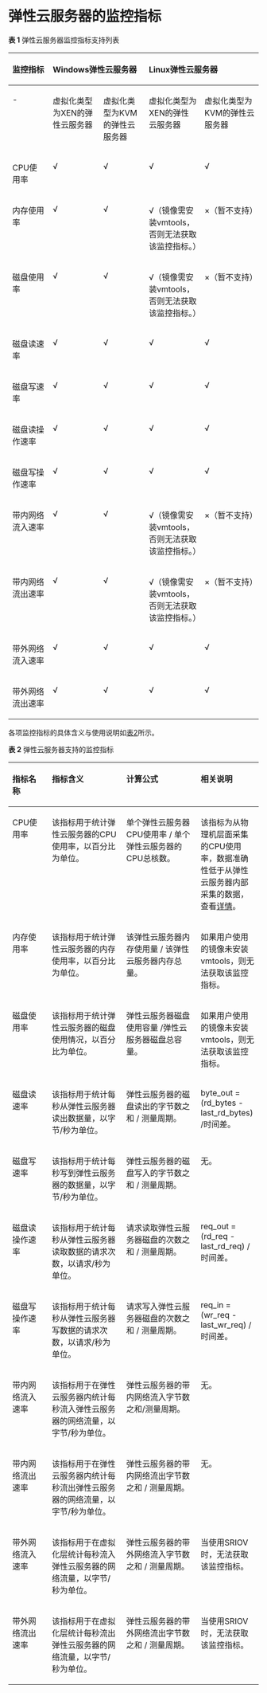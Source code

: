 # 弹性云服务器的监控指标<a name="ZH-CN_TOPIC_0084572206"></a>

**表 1**  弹性云服务器监控指标支持列表

<a name="table19047316191052"></a>
<table><thead align="left"><tr id="row63905517191052"><th class="cellrowborder" valign="top" id="mcps1.2.6.1.1"><p id="p8964408191052"><a name="p8964408191052"></a><a name="p8964408191052"></a>监控指标</p>
</th>
<th class="cellrowborder" colspan="2" valign="top" id="mcps1.2.6.1.2"><p id="p28595427201420"><a name="p28595427201420"></a><a name="p28595427201420"></a>Windows弹性云服务器</p>
</th>
<th class="cellrowborder" colspan="2" valign="top" id="mcps1.2.6.1.3"><p id="p51788119201425"><a name="p51788119201425"></a><a name="p51788119201425"></a>Linux弹性云服务器</p>
</th>
</tr>
</thead>
<tbody><tr id="row1758616235611"><td class="cellrowborder" valign="top" width="16.161616161616163%" headers="mcps1.2.6.1.1 "><p id="p1758762115618"><a name="p1758762115618"></a><a name="p1758762115618"></a>-</p>
</td>
<td class="cellrowborder" valign="top" width="20.202020202020204%" headers="mcps1.2.6.1.2 "><p id="p1288111533217"><a name="p1288111533217"></a><a name="p1288111533217"></a>虚拟化类型为XEN的弹性云服务器</p>
</td>
<td class="cellrowborder" valign="top" width="18.181818181818183%" headers="mcps1.2.6.1.2 "><p id="p6206173612307"><a name="p6206173612307"></a><a name="p6206173612307"></a>虚拟化类型为KVM的弹性云服务器</p>
</td>
<td class="cellrowborder" valign="top" width="22.222222222222225%" headers="mcps1.2.6.1.3 "><p id="p1141212914587"><a name="p1141212914587"></a><a name="p1141212914587"></a>虚拟化类型为XEN的弹性云服务器</p>
</td>
<td class="cellrowborder" valign="top" width="23.232323232323235%" headers="mcps1.2.6.1.3 "><p id="p1842315912586"><a name="p1842315912586"></a><a name="p1842315912586"></a>虚拟化类型为KVM的弹性云服务器</p>
</td>
</tr>
<tr id="row53512049191052"><td class="cellrowborder" valign="top" width="16.161616161616163%" headers="mcps1.2.6.1.1 "><p id="p39508675191052"><a name="p39508675191052"></a><a name="p39508675191052"></a>CPU使用率</p>
</td>
<td class="cellrowborder" valign="top" width="20.202020202020204%" headers="mcps1.2.6.1.2 "><p id="p41988430191052"><a name="p41988430191052"></a><a name="p41988430191052"></a>√</p>
</td>
<td class="cellrowborder" valign="top" width="18.181818181818183%" headers="mcps1.2.6.1.2 "><p id="p10220193713585"><a name="p10220193713585"></a><a name="p10220193713585"></a>√</p>
</td>
<td class="cellrowborder" valign="top" width="22.222222222222225%" headers="mcps1.2.6.1.3 "><p id="p16484537103513"><a name="p16484537103513"></a><a name="p16484537103513"></a>√</p>
</td>
<td class="cellrowborder" valign="top" width="23.232323232323235%" headers="mcps1.2.6.1.3 "><p id="p290319599134"><a name="p290319599134"></a><a name="p290319599134"></a>√</p>
</td>
</tr>
<tr id="row37852229191052"><td class="cellrowborder" valign="top" width="16.161616161616163%" headers="mcps1.2.6.1.1 "><p id="p46131736191052"><a name="p46131736191052"></a><a name="p46131736191052"></a>内存使用率</p>
</td>
<td class="cellrowborder" valign="top" width="20.202020202020204%" headers="mcps1.2.6.1.2 "><p id="p9344806191052"><a name="p9344806191052"></a><a name="p9344806191052"></a>√</p>
</td>
<td class="cellrowborder" valign="top" width="18.181818181818183%" headers="mcps1.2.6.1.2 "><p id="p19227113715584"><a name="p19227113715584"></a><a name="p19227113715584"></a>√</p>
</td>
<td class="cellrowborder" valign="top" width="22.222222222222225%" headers="mcps1.2.6.1.3 "><p id="p12494103710358"><a name="p12494103710358"></a><a name="p12494103710358"></a>√（镜像需安装vmtools，否则无法获取该监控指标。）</p>
</td>
<td class="cellrowborder" valign="top" width="23.232323232323235%" headers="mcps1.2.6.1.3 "><p id="p505133739134"><a name="p505133739134"></a><a name="p505133739134"></a>×（暂不支持）</p>
</td>
</tr>
<tr id="row32402093191052"><td class="cellrowborder" valign="top" width="16.161616161616163%" headers="mcps1.2.6.1.1 "><p id="p7323897191052"><a name="p7323897191052"></a><a name="p7323897191052"></a>磁盘使用率</p>
</td>
<td class="cellrowborder" valign="top" width="20.202020202020204%" headers="mcps1.2.6.1.2 "><p id="p2147551191052"><a name="p2147551191052"></a><a name="p2147551191052"></a>√</p>
</td>
<td class="cellrowborder" valign="top" width="18.181818181818183%" headers="mcps1.2.6.1.2 "><p id="p17235037155819"><a name="p17235037155819"></a><a name="p17235037155819"></a>√</p>
</td>
<td class="cellrowborder" valign="top" width="22.222222222222225%" headers="mcps1.2.6.1.3 "><p id="p5502193714351"><a name="p5502193714351"></a><a name="p5502193714351"></a>√（镜像需安装vmtools，否则无法获取该监控指标。）</p>
</td>
<td class="cellrowborder" valign="top" width="23.232323232323235%" headers="mcps1.2.6.1.3 "><p id="p460094879134"><a name="p460094879134"></a><a name="p460094879134"></a>×（暂不支持）</p>
</td>
</tr>
<tr id="row42137459191052"><td class="cellrowborder" valign="top" width="16.161616161616163%" headers="mcps1.2.6.1.1 "><p id="p57691043191052"><a name="p57691043191052"></a><a name="p57691043191052"></a>磁盘读速率</p>
</td>
<td class="cellrowborder" valign="top" width="20.202020202020204%" headers="mcps1.2.6.1.2 "><p id="p16944789191052"><a name="p16944789191052"></a><a name="p16944789191052"></a>√</p>
</td>
<td class="cellrowborder" valign="top" width="18.181818181818183%" headers="mcps1.2.6.1.2 "><p id="p324513375585"><a name="p324513375585"></a><a name="p324513375585"></a>√</p>
</td>
<td class="cellrowborder" valign="top" width="22.222222222222225%" headers="mcps1.2.6.1.3 "><p id="p1751019375356"><a name="p1751019375356"></a><a name="p1751019375356"></a>√</p>
</td>
<td class="cellrowborder" valign="top" width="23.232323232323235%" headers="mcps1.2.6.1.3 "><p id="p441612209134"><a name="p441612209134"></a><a name="p441612209134"></a>√</p>
</td>
</tr>
<tr id="row46793322191052"><td class="cellrowborder" valign="top" width="16.161616161616163%" headers="mcps1.2.6.1.1 "><p id="p32162776191052"><a name="p32162776191052"></a><a name="p32162776191052"></a>磁盘写速率</p>
</td>
<td class="cellrowborder" valign="top" width="20.202020202020204%" headers="mcps1.2.6.1.2 "><p id="p29709033191052"><a name="p29709033191052"></a><a name="p29709033191052"></a>√</p>
</td>
<td class="cellrowborder" valign="top" width="18.181818181818183%" headers="mcps1.2.6.1.2 "><p id="p125093765817"><a name="p125093765817"></a><a name="p125093765817"></a>√</p>
</td>
<td class="cellrowborder" valign="top" width="22.222222222222225%" headers="mcps1.2.6.1.3 "><p id="p8517123713519"><a name="p8517123713519"></a><a name="p8517123713519"></a>√</p>
</td>
<td class="cellrowborder" valign="top" width="23.232323232323235%" headers="mcps1.2.6.1.3 "><p id="p196825219134"><a name="p196825219134"></a><a name="p196825219134"></a>√</p>
</td>
</tr>
<tr id="row63010606191052"><td class="cellrowborder" valign="top" width="16.161616161616163%" headers="mcps1.2.6.1.1 "><p id="p3585443191052"><a name="p3585443191052"></a><a name="p3585443191052"></a>磁盘读操作速率</p>
</td>
<td class="cellrowborder" valign="top" width="20.202020202020204%" headers="mcps1.2.6.1.2 "><p id="p35993543191052"><a name="p35993543191052"></a><a name="p35993543191052"></a>√</p>
</td>
<td class="cellrowborder" valign="top" width="18.181818181818183%" headers="mcps1.2.6.1.2 "><p id="p82561373584"><a name="p82561373584"></a><a name="p82561373584"></a>√</p>
</td>
<td class="cellrowborder" valign="top" width="22.222222222222225%" headers="mcps1.2.6.1.3 "><p id="p1652293763513"><a name="p1652293763513"></a><a name="p1652293763513"></a>√</p>
</td>
<td class="cellrowborder" valign="top" width="23.232323232323235%" headers="mcps1.2.6.1.3 "><p id="p379240229134"><a name="p379240229134"></a><a name="p379240229134"></a>√</p>
</td>
</tr>
<tr id="row45055968191052"><td class="cellrowborder" valign="top" width="16.161616161616163%" headers="mcps1.2.6.1.1 "><p id="p25654807191052"><a name="p25654807191052"></a><a name="p25654807191052"></a>磁盘写操作速率</p>
</td>
<td class="cellrowborder" valign="top" width="20.202020202020204%" headers="mcps1.2.6.1.2 "><p id="p12163363191052"><a name="p12163363191052"></a><a name="p12163363191052"></a>√</p>
</td>
<td class="cellrowborder" valign="top" width="18.181818181818183%" headers="mcps1.2.6.1.2 "><p id="p82639372581"><a name="p82639372581"></a><a name="p82639372581"></a>√</p>
</td>
<td class="cellrowborder" valign="top" width="22.222222222222225%" headers="mcps1.2.6.1.3 "><p id="p17528637123520"><a name="p17528637123520"></a><a name="p17528637123520"></a>√</p>
</td>
<td class="cellrowborder" valign="top" width="23.232323232323235%" headers="mcps1.2.6.1.3 "><p id="p38086519134"><a name="p38086519134"></a><a name="p38086519134"></a>√</p>
</td>
</tr>
<tr id="row35398125191052"><td class="cellrowborder" valign="top" width="16.161616161616163%" headers="mcps1.2.6.1.1 "><p id="p48675856191052"><a name="p48675856191052"></a><a name="p48675856191052"></a>带内网络流入速率</p>
</td>
<td class="cellrowborder" valign="top" width="20.202020202020204%" headers="mcps1.2.6.1.2 "><p id="p58317239191052"><a name="p58317239191052"></a><a name="p58317239191052"></a>√</p>
</td>
<td class="cellrowborder" valign="top" width="18.181818181818183%" headers="mcps1.2.6.1.2 "><p id="p1726933755812"><a name="p1726933755812"></a><a name="p1726933755812"></a>√</p>
</td>
<td class="cellrowborder" valign="top" width="22.222222222222225%" headers="mcps1.2.6.1.3 "><p id="p05331137123519"><a name="p05331137123519"></a><a name="p05331137123519"></a>√（镜像需安装vmtools，否则无法获取该监控指标。）</p>
</td>
<td class="cellrowborder" valign="top" width="23.232323232323235%" headers="mcps1.2.6.1.3 "><p id="p263228299134"><a name="p263228299134"></a><a name="p263228299134"></a>×（暂不支持）</p>
</td>
</tr>
<tr id="row17534150191052"><td class="cellrowborder" valign="top" width="16.161616161616163%" headers="mcps1.2.6.1.1 "><p id="p10980079191052"><a name="p10980079191052"></a><a name="p10980079191052"></a>带内网络流出速率</p>
</td>
<td class="cellrowborder" valign="top" width="20.202020202020204%" headers="mcps1.2.6.1.2 "><p id="p32490950191052"><a name="p32490950191052"></a><a name="p32490950191052"></a>√</p>
</td>
<td class="cellrowborder" valign="top" width="18.181818181818183%" headers="mcps1.2.6.1.2 "><p id="p11275203711588"><a name="p11275203711588"></a><a name="p11275203711588"></a>√</p>
</td>
<td class="cellrowborder" valign="top" width="22.222222222222225%" headers="mcps1.2.6.1.3 "><p id="p1653843783518"><a name="p1653843783518"></a><a name="p1653843783518"></a>√（镜像需安装vmtools，否则无法获取该监控指标。）</p>
</td>
<td class="cellrowborder" valign="top" width="23.232323232323235%" headers="mcps1.2.6.1.3 "><p id="p166670699134"><a name="p166670699134"></a><a name="p166670699134"></a>×（暂不支持）</p>
</td>
</tr>
<tr id="row49924776191052"><td class="cellrowborder" valign="top" width="16.161616161616163%" headers="mcps1.2.6.1.1 "><p id="p17375073191052"><a name="p17375073191052"></a><a name="p17375073191052"></a>带外网络流入速率</p>
</td>
<td class="cellrowborder" valign="top" width="20.202020202020204%" headers="mcps1.2.6.1.2 "><p id="p47003611191052"><a name="p47003611191052"></a><a name="p47003611191052"></a>√</p>
</td>
<td class="cellrowborder" valign="top" width="18.181818181818183%" headers="mcps1.2.6.1.2 "><p id="p528210378589"><a name="p528210378589"></a><a name="p528210378589"></a>√</p>
</td>
<td class="cellrowborder" valign="top" width="22.222222222222225%" headers="mcps1.2.6.1.3 "><p id="p354214375356"><a name="p354214375356"></a><a name="p354214375356"></a>√</p>
</td>
<td class="cellrowborder" valign="top" width="23.232323232323235%" headers="mcps1.2.6.1.3 "><p id="p611081299134"><a name="p611081299134"></a><a name="p611081299134"></a>√</p>
</td>
</tr>
<tr id="row27853653191052"><td class="cellrowborder" valign="top" width="16.161616161616163%" headers="mcps1.2.6.1.1 "><p id="p41553431191052"><a name="p41553431191052"></a><a name="p41553431191052"></a>带外网络流出速率</p>
</td>
<td class="cellrowborder" valign="top" width="20.202020202020204%" headers="mcps1.2.6.1.2 "><p id="p35860361191052"><a name="p35860361191052"></a><a name="p35860361191052"></a>√</p>
</td>
<td class="cellrowborder" valign="top" width="18.181818181818183%" headers="mcps1.2.6.1.2 "><p id="p20289133775812"><a name="p20289133775812"></a><a name="p20289133775812"></a>√</p>
</td>
<td class="cellrowborder" valign="top" width="22.222222222222225%" headers="mcps1.2.6.1.3 "><p id="p18546037173511"><a name="p18546037173511"></a><a name="p18546037173511"></a>√</p>
</td>
<td class="cellrowborder" valign="top" width="23.232323232323235%" headers="mcps1.2.6.1.3 "><p id="p595622489134"><a name="p595622489134"></a><a name="p595622489134"></a>√</p>
</td>
</tr>
</tbody>
</table>

各项监控指标的具体含义与使用说明如[表2](#table2442018718425)所示。

**表 2**  弹性云服务器支持的监控指标

<a name="table2442018718425"></a>
<table><thead align="left"><tr id="zh-cn_topic_0030911465_row15175257222846"><th class="cellrowborder" valign="top" width="15.841584158415841%" id="mcps1.2.5.1.1"><p id="zh-cn_topic_0030911465_p21236279222846"><a name="zh-cn_topic_0030911465_p21236279222846"></a><a name="zh-cn_topic_0030911465_p21236279222846"></a>指标名称</p>
</th>
<th class="cellrowborder" valign="top" width="29.7029702970297%" id="mcps1.2.5.1.2"><p id="zh-cn_topic_0030911465_p42417005222846"><a name="zh-cn_topic_0030911465_p42417005222846"></a><a name="zh-cn_topic_0030911465_p42417005222846"></a>指标含义</p>
</th>
<th class="cellrowborder" valign="top" width="29.7029702970297%" id="mcps1.2.5.1.3"><p id="zh-cn_topic_0030911465_p64622851222846"><a name="zh-cn_topic_0030911465_p64622851222846"></a><a name="zh-cn_topic_0030911465_p64622851222846"></a>计算公式</p>
</th>
<th class="cellrowborder" valign="top" width="24.752475247524753%" id="mcps1.2.5.1.4"><p id="zh-cn_topic_0030911465_p67068467222846"><a name="zh-cn_topic_0030911465_p67068467222846"></a><a name="zh-cn_topic_0030911465_p67068467222846"></a>相关说明</p>
</th>
</tr>
</thead>
<tbody><tr id="zh-cn_topic_0030911465_row63836764222846"><td class="cellrowborder" valign="top" width="15.841584158415841%" headers="mcps1.2.5.1.1 "><p id="zh-cn_topic_0030911465_p3395365222846"><a name="zh-cn_topic_0030911465_p3395365222846"></a><a name="zh-cn_topic_0030911465_p3395365222846"></a>CPU使用率</p>
</td>
<td class="cellrowborder" valign="top" width="29.7029702970297%" headers="mcps1.2.5.1.2 "><p id="zh-cn_topic_0030911465_p6589110222846"><a name="zh-cn_topic_0030911465_p6589110222846"></a><a name="zh-cn_topic_0030911465_p6589110222846"></a>该指标用于统计弹性云服务器的CPU使用率，以百分比为单位。</p>
</td>
<td class="cellrowborder" valign="top" width="29.7029702970297%" headers="mcps1.2.5.1.3 "><p id="zh-cn_topic_0030911465_p13045074222846"><a name="zh-cn_topic_0030911465_p13045074222846"></a><a name="zh-cn_topic_0030911465_p13045074222846"></a>单个弹性云服务器CPU使用率 / 单个弹性云服务器的CPU总核数。</p>
</td>
<td class="cellrowborder" valign="top" width="24.752475247524753%" headers="mcps1.2.5.1.4 "><p id="zh-cn_topic_0030911465_p667185262116"><a name="zh-cn_topic_0030911465_p667185262116"></a><a name="zh-cn_topic_0030911465_p667185262116"></a>该指标为从物理机层面采集的CPU使用率，数据准确性低于从弹性云服务器内部采集的数据，查看<a href="https://support.huaweicloud.com/ces_faq/ces_faq_0040.html" target="_blank" rel="noopener noreferrer">详情</a>。</p>
</td>
</tr>
<tr id="zh-cn_topic_0030911465_row47509658222846"><td class="cellrowborder" valign="top" width="15.841584158415841%" headers="mcps1.2.5.1.1 "><p id="zh-cn_topic_0030911465_p23077113222846"><a name="zh-cn_topic_0030911465_p23077113222846"></a><a name="zh-cn_topic_0030911465_p23077113222846"></a>内存使用率</p>
<p id="zh-cn_topic_0030911465_p6367428222846"><a name="zh-cn_topic_0030911465_p6367428222846"></a><a name="zh-cn_topic_0030911465_p6367428222846"></a></p>
</td>
<td class="cellrowborder" valign="top" width="29.7029702970297%" headers="mcps1.2.5.1.2 "><p id="zh-cn_topic_0030911465_p45999697222846"><a name="zh-cn_topic_0030911465_p45999697222846"></a><a name="zh-cn_topic_0030911465_p45999697222846"></a>该指标用于统计弹性云服务器的内存使用率，以百分比为单位。</p>
</td>
<td class="cellrowborder" valign="top" width="29.7029702970297%" headers="mcps1.2.5.1.3 "><p id="zh-cn_topic_0030911465_p15452979222846"><a name="zh-cn_topic_0030911465_p15452979222846"></a><a name="zh-cn_topic_0030911465_p15452979222846"></a>该弹性云服务器内存使用量 / 该弹性云服务器内存总量。</p>
</td>
<td class="cellrowborder" valign="top" width="24.752475247524753%" headers="mcps1.2.5.1.4 "><p id="zh-cn_topic_0030911465_p43731801222846"><a name="zh-cn_topic_0030911465_p43731801222846"></a><a name="zh-cn_topic_0030911465_p43731801222846"></a>如果用户使用的镜像未安装vmtools，则无法获取该监控指标。</p>
</td>
</tr>
<tr id="zh-cn_topic_0030911465_row58041894222846"><td class="cellrowborder" valign="top" width="15.841584158415841%" headers="mcps1.2.5.1.1 "><p id="zh-cn_topic_0030911465_p3772951222846"><a name="zh-cn_topic_0030911465_p3772951222846"></a><a name="zh-cn_topic_0030911465_p3772951222846"></a>磁盘使用率</p>
</td>
<td class="cellrowborder" valign="top" width="29.7029702970297%" headers="mcps1.2.5.1.2 "><p id="zh-cn_topic_0030911465_p37173646222846"><a name="zh-cn_topic_0030911465_p37173646222846"></a><a name="zh-cn_topic_0030911465_p37173646222846"></a>该指标用于统计弹性云服务器的磁盘使用情况，以百分比为单位。</p>
</td>
<td class="cellrowborder" valign="top" width="29.7029702970297%" headers="mcps1.2.5.1.3 "><p id="zh-cn_topic_0030911465_p22679847222846"><a name="zh-cn_topic_0030911465_p22679847222846"></a><a name="zh-cn_topic_0030911465_p22679847222846"></a>弹性云服务器磁盘使用容量 /弹性云服务器磁盘总容量。</p>
</td>
<td class="cellrowborder" valign="top" width="24.752475247524753%" headers="mcps1.2.5.1.4 "><p id="zh-cn_topic_0030911465_p25128347222846"><a name="zh-cn_topic_0030911465_p25128347222846"></a><a name="zh-cn_topic_0030911465_p25128347222846"></a>如果用户使用的镜像未安装vmtools，则无法获取该监控指标。</p>
</td>
</tr>
<tr id="zh-cn_topic_0030911465_row24828535222846"><td class="cellrowborder" valign="top" width="15.841584158415841%" headers="mcps1.2.5.1.1 "><p id="zh-cn_topic_0030911465_p64954320222846"><a name="zh-cn_topic_0030911465_p64954320222846"></a><a name="zh-cn_topic_0030911465_p64954320222846"></a>磁盘读速率</p>
</td>
<td class="cellrowborder" valign="top" width="29.7029702970297%" headers="mcps1.2.5.1.2 "><p id="zh-cn_topic_0030911465_p26808602222846"><a name="zh-cn_topic_0030911465_p26808602222846"></a><a name="zh-cn_topic_0030911465_p26808602222846"></a>该指标用于统计每秒从弹性云服务器读出数据量，以字节/秒为单位。</p>
</td>
<td class="cellrowborder" valign="top" width="29.7029702970297%" headers="mcps1.2.5.1.3 "><p id="zh-cn_topic_0030911465_p66019488222846"><a name="zh-cn_topic_0030911465_p66019488222846"></a><a name="zh-cn_topic_0030911465_p66019488222846"></a>弹性云服务器的磁盘读出的字节数之和 / 测量周期。</p>
</td>
<td class="cellrowborder" valign="top" width="24.752475247524753%" headers="mcps1.2.5.1.4 "><p id="zh-cn_topic_0030911465_p45978283222846"><a name="zh-cn_topic_0030911465_p45978283222846"></a><a name="zh-cn_topic_0030911465_p45978283222846"></a>byte_out = (rd_bytes - last_rd_bytes) /时间差。</p>
</td>
</tr>
<tr id="zh-cn_topic_0030911465_row11151367222846"><td class="cellrowborder" valign="top" width="15.841584158415841%" headers="mcps1.2.5.1.1 "><p id="zh-cn_topic_0030911465_p30845571222846"><a name="zh-cn_topic_0030911465_p30845571222846"></a><a name="zh-cn_topic_0030911465_p30845571222846"></a>磁盘写速率</p>
</td>
<td class="cellrowborder" valign="top" width="29.7029702970297%" headers="mcps1.2.5.1.2 "><p id="zh-cn_topic_0030911465_p15463290222846"><a name="zh-cn_topic_0030911465_p15463290222846"></a><a name="zh-cn_topic_0030911465_p15463290222846"></a>该指标用于统计每秒写到弹性云服务器的数据量，以字节/秒为单位。</p>
</td>
<td class="cellrowborder" valign="top" width="29.7029702970297%" headers="mcps1.2.5.1.3 "><p id="zh-cn_topic_0030911465_p53157119222846"><a name="zh-cn_topic_0030911465_p53157119222846"></a><a name="zh-cn_topic_0030911465_p53157119222846"></a>弹性云服务器的磁盘写入的字节数之和 / 测量周期。</p>
</td>
<td class="cellrowborder" valign="top" width="24.752475247524753%" headers="mcps1.2.5.1.4 "><p id="zh-cn_topic_0030911465_p10759388222846"><a name="zh-cn_topic_0030911465_p10759388222846"></a><a name="zh-cn_topic_0030911465_p10759388222846"></a>无。</p>
</td>
</tr>
<tr id="zh-cn_topic_0030911465_row29725634222846"><td class="cellrowborder" valign="top" width="15.841584158415841%" headers="mcps1.2.5.1.1 "><p id="zh-cn_topic_0030911465_p58966153222846"><a name="zh-cn_topic_0030911465_p58966153222846"></a><a name="zh-cn_topic_0030911465_p58966153222846"></a>磁盘读操作速率</p>
</td>
<td class="cellrowborder" valign="top" width="29.7029702970297%" headers="mcps1.2.5.1.2 "><p id="zh-cn_topic_0030911465_p11529080222846"><a name="zh-cn_topic_0030911465_p11529080222846"></a><a name="zh-cn_topic_0030911465_p11529080222846"></a>该指标用于统计每秒从弹性云服务器读取数据的请求次数，以请求/秒为单位。</p>
</td>
<td class="cellrowborder" valign="top" width="29.7029702970297%" headers="mcps1.2.5.1.3 "><p id="zh-cn_topic_0030911465_p10609393222846"><a name="zh-cn_topic_0030911465_p10609393222846"></a><a name="zh-cn_topic_0030911465_p10609393222846"></a>请求读取弹性云服务器磁盘的次数之和 / 测量周期。</p>
</td>
<td class="cellrowborder" valign="top" width="24.752475247524753%" headers="mcps1.2.5.1.4 "><p id="zh-cn_topic_0030911465_p54054474222846"><a name="zh-cn_topic_0030911465_p54054474222846"></a><a name="zh-cn_topic_0030911465_p54054474222846"></a>req_out = (rd_req - last_rd_req) /时间差。</p>
</td>
</tr>
<tr id="zh-cn_topic_0030911465_row16728218222846"><td class="cellrowborder" valign="top" width="15.841584158415841%" headers="mcps1.2.5.1.1 "><p id="zh-cn_topic_0030911465_p12808390222846"><a name="zh-cn_topic_0030911465_p12808390222846"></a><a name="zh-cn_topic_0030911465_p12808390222846"></a>磁盘写操作速率</p>
</td>
<td class="cellrowborder" valign="top" width="29.7029702970297%" headers="mcps1.2.5.1.2 "><p id="zh-cn_topic_0030911465_p30846695222846"><a name="zh-cn_topic_0030911465_p30846695222846"></a><a name="zh-cn_topic_0030911465_p30846695222846"></a>该指标用于统计每秒从弹性云服务器写数据的请求次数，以请求/秒为单位。</p>
</td>
<td class="cellrowborder" valign="top" width="29.7029702970297%" headers="mcps1.2.5.1.3 "><p id="zh-cn_topic_0030911465_p51947303222846"><a name="zh-cn_topic_0030911465_p51947303222846"></a><a name="zh-cn_topic_0030911465_p51947303222846"></a>请求写入弹性云服务器磁盘的次数之和 / 测量周期。</p>
</td>
<td class="cellrowborder" valign="top" width="24.752475247524753%" headers="mcps1.2.5.1.4 "><p id="zh-cn_topic_0030911465_p46982038222846"><a name="zh-cn_topic_0030911465_p46982038222846"></a><a name="zh-cn_topic_0030911465_p46982038222846"></a>req_in = (wr_req - last_wr_req) /时间差。</p>
</td>
</tr>
<tr id="zh-cn_topic_0030911465_row20185161222846"><td class="cellrowborder" valign="top" width="15.841584158415841%" headers="mcps1.2.5.1.1 "><p id="zh-cn_topic_0030911465_p24385382222846"><a name="zh-cn_topic_0030911465_p24385382222846"></a><a name="zh-cn_topic_0030911465_p24385382222846"></a>带内网络流入速率</p>
</td>
<td class="cellrowborder" valign="top" width="29.7029702970297%" headers="mcps1.2.5.1.2 "><p id="zh-cn_topic_0030911465_p29058915222846"><a name="zh-cn_topic_0030911465_p29058915222846"></a><a name="zh-cn_topic_0030911465_p29058915222846"></a>该指标用于在弹性云服务器内统计每秒流入弹性云服务器的网络流量，以字节/秒为单位。</p>
</td>
<td class="cellrowborder" valign="top" width="29.7029702970297%" headers="mcps1.2.5.1.3 "><p id="zh-cn_topic_0030911465_p66369310222846"><a name="zh-cn_topic_0030911465_p66369310222846"></a><a name="zh-cn_topic_0030911465_p66369310222846"></a>弹性云服务器的带内网络流入字节数之和/测量周期。</p>
</td>
<td class="cellrowborder" valign="top" width="24.752475247524753%" headers="mcps1.2.5.1.4 "><p id="zh-cn_topic_0030911465_p7205036222846"><a name="zh-cn_topic_0030911465_p7205036222846"></a><a name="zh-cn_topic_0030911465_p7205036222846"></a>无。</p>
</td>
</tr>
<tr id="zh-cn_topic_0030911465_row64845332222846"><td class="cellrowborder" valign="top" width="15.841584158415841%" headers="mcps1.2.5.1.1 "><p id="zh-cn_topic_0030911465_p17980571222846"><a name="zh-cn_topic_0030911465_p17980571222846"></a><a name="zh-cn_topic_0030911465_p17980571222846"></a>带内网络流出速率</p>
</td>
<td class="cellrowborder" valign="top" width="29.7029702970297%" headers="mcps1.2.5.1.2 "><p id="zh-cn_topic_0030911465_p47140109222846"><a name="zh-cn_topic_0030911465_p47140109222846"></a><a name="zh-cn_topic_0030911465_p47140109222846"></a>该指标用于在弹性云服务器内统计每秒流出弹性云服务器的网络流量，以字节/秒为单位。</p>
</td>
<td class="cellrowborder" valign="top" width="29.7029702970297%" headers="mcps1.2.5.1.3 "><p id="zh-cn_topic_0030911465_p48614360222846"><a name="zh-cn_topic_0030911465_p48614360222846"></a><a name="zh-cn_topic_0030911465_p48614360222846"></a>弹性云服务器的带内网络流出字节数之和 / 测量周期。</p>
</td>
<td class="cellrowborder" valign="top" width="24.752475247524753%" headers="mcps1.2.5.1.4 "><p id="zh-cn_topic_0030911465_p45449088222846"><a name="zh-cn_topic_0030911465_p45449088222846"></a><a name="zh-cn_topic_0030911465_p45449088222846"></a>无。</p>
</td>
</tr>
<tr id="zh-cn_topic_0030911465_row22492419121215"><td class="cellrowborder" valign="top" width="15.841584158415841%" headers="mcps1.2.5.1.1 "><p id="zh-cn_topic_0030911465_p1105187121215"><a name="zh-cn_topic_0030911465_p1105187121215"></a><a name="zh-cn_topic_0030911465_p1105187121215"></a>带外网络流入速率</p>
</td>
<td class="cellrowborder" valign="top" width="29.7029702970297%" headers="mcps1.2.5.1.2 "><p id="zh-cn_topic_0030911465_p22411285121215"><a name="zh-cn_topic_0030911465_p22411285121215"></a><a name="zh-cn_topic_0030911465_p22411285121215"></a>该指标用于在虚拟化层统计每秒流入弹性云服务器的网络流量，以字节/秒为单位。</p>
</td>
<td class="cellrowborder" valign="top" width="29.7029702970297%" headers="mcps1.2.5.1.3 "><p id="zh-cn_topic_0030911465_p4924384121215"><a name="zh-cn_topic_0030911465_p4924384121215"></a><a name="zh-cn_topic_0030911465_p4924384121215"></a>弹性云服务器的带外网络流入字节数之和 / 测量周期。</p>
</td>
<td class="cellrowborder" valign="top" width="24.752475247524753%" headers="mcps1.2.5.1.4 "><p id="zh-cn_topic_0030911465_p63330824121215"><a name="zh-cn_topic_0030911465_p63330824121215"></a><a name="zh-cn_topic_0030911465_p63330824121215"></a>当使用SRIOV时，无法获取该监控指标。</p>
</td>
</tr>
<tr id="zh-cn_topic_0030911465_row62680097121215"><td class="cellrowborder" valign="top" width="15.841584158415841%" headers="mcps1.2.5.1.1 "><p id="zh-cn_topic_0030911465_p27249966121215"><a name="zh-cn_topic_0030911465_p27249966121215"></a><a name="zh-cn_topic_0030911465_p27249966121215"></a>带外网络流出速率</p>
</td>
<td class="cellrowborder" valign="top" width="29.7029702970297%" headers="mcps1.2.5.1.2 "><p id="zh-cn_topic_0030911465_p59763627121215"><a name="zh-cn_topic_0030911465_p59763627121215"></a><a name="zh-cn_topic_0030911465_p59763627121215"></a>该指标用于在虚拟化层统计每秒流出弹性云服务器的网络流量，以字节/秒为单位。</p>
</td>
<td class="cellrowborder" valign="top" width="29.7029702970297%" headers="mcps1.2.5.1.3 "><p id="zh-cn_topic_0030911465_p59175014121215"><a name="zh-cn_topic_0030911465_p59175014121215"></a><a name="zh-cn_topic_0030911465_p59175014121215"></a>弹性云服务器的带外网络流出字节数之和 / 测量周期。</p>
</td>
<td class="cellrowborder" valign="top" width="24.752475247524753%" headers="mcps1.2.5.1.4 "><p id="zh-cn_topic_0030911465_p28446836121215"><a name="zh-cn_topic_0030911465_p28446836121215"></a><a name="zh-cn_topic_0030911465_p28446836121215"></a>当使用SRIOV时，无法获取该监控指标。</p>
</td>
</tr>
</tbody>
</table>

